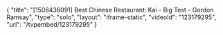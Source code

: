 {
    "title": "[1508436091] Best Chinese Restaurant: Kai - Big Test - Gordon Ramsay",
    "type": "solo",
    "layout": "iframe-static",
    "videoId": "123179295",
    "url": "\/tvpembed\/123179295"
}